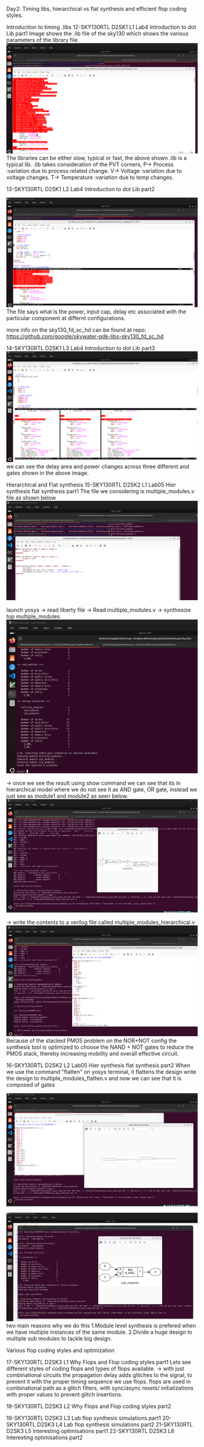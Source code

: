 Day2: 
Timing libs, hierarchical vs flat synthesis and efficient flop coding styles.

Introduction to timing .libs
12-SKY130RTL D2SK1 L1 Lab4 Introduction to dot Lib part1
Image shows the .lib file of the sky130 which shows the various parameters of the library file.
[![Day2_lib_file](../week1_assets/Day2_lib_file.png)](../week1_assets/Day2_lib_file.png)
The libraries can be either slow, typical or fast, the above shown .lib is a typical lib.
.lib takes consideration of the PVT corners, 
P-> Process :variation due to process related change.
V-> Voltage :variation due to voltage changes.
T-> Temperature :variation due to temp changes.

13-SKY130RTL D2SK1 L2 Lab4 Introduction to dot Lib part2

[![Day2_lib_behavirour_file_loook](../week1_assets/Day2_lib_behavirour_file_loook.png)](../week1_assets/Day2_lib_behavirour_file_loook.png)
The file says what is the power, input cap, delay etc associated with the particular component at differnt configurations.

more info on the sky130_fd_sc_hd can be found at repo: https://github.com/google/skywater-pdk-libs-sky130_fd_sc_hd

14-SKY130RTL D2SK1 L3 Lab4 Introduction to dot Lib part3
![Day2_lib_and2_compare](../week1_assets/Day2_lib_and2_compare.png)
we can see the delay area and power changes across three different and gates shown in the above image.

Hierarchical and Flat synthesis
15-SKY130RTL D2SK2 L1 Lab05 Hier synthesis flat synthesis part1
The file we considering is multiple_modules.v file as shown below
[![Day2_multiple_module_v_file](../week1_assets/Day2_multiple_module_v_file.png)](../week1_assets/Day2_multiple_module_v_file.png)

launch yosys -> read liberty file -> Read multiple_modules.v -> synthesize top multiple_modules
[![Day2_synth_multiple_modules](../week1_assets/Day2_synth_multiple_modules.png)](../week1_assets/Day2_synth_multiple_modules.png)

-> once we see the result using show command we can see that its in hierarchical model where we do not see it as AND gate, OR gate, instead we just see as module1 and module2 as seen below.
[![Day2_multiple_modules_show](../week1_assets/Day2_multiple_modules_show.png)](../week1_assets/Day2_multiple_modules_show.png)

-> write the contents to a verilog file called multiple_modules_hierarchical.v
[![Day2_write_multiple_module_hier](../week1_assets/Day2_write_multiple_module_hier.png)](../week1_assets/Day2_write_multiple_module_hier.png)
Because of the stacked PMOS problem on the NOR+NOT config the synthesis tool is optimized to choose the NAND + NOT gates to reduce the PMOS stack, thereby increasing mobility and overall effective circuit.

16-SKY130RTL D2SK2 L2 Lab05 Hier synthesis flat synthesis part2
When we use the command "flatten" on yosys terminal, it flattens the design 
write the design to multiple_modules_flatten.v
and now we can see that it is composed of gates

[![Day2_multiple_modules_flatten](../week1_assets/Day2_multiple_modules_flatten.png)](../week1_assets/Day2_multiple_modules_flatten.png)

[![Day2_multiple_module_submodule1_synth](../week1_assets/Day2_multiple_module_submodule1_synth.png)](../week1_assets/Day2_multiple_module_submodule1_synth.png)
two main reasons why we do this 
1.Module level synthesis is prefered when we have multiple instances of the same module.
2.Divide a huge design to multiple sub modules to tackle big design.

Various flop coding styles and optimization

17-SKY130RTL D2SK3 L1 Why Flops and Flop coding styles part1
Lets see different styles of coding flops and types of flops available. 
-> with just combinational circuits the propagation delay adds glitches to the signal, to prevent it with the proper timing sequence we use flops.
flops are used in combinational path as a glitch filters, with sync/async resets/ initializations with proper values to prevent glitch insertions.

18-SKY130RTL D2SK3 L2 Why Flops and Flop coding styles part2

19-SKY130RTL D2SK3 L3 Lab flop synthesis simulations part1
20-SKY130RTL D2SK3 L4 Lab flop synthesis simulations part2
21-SKY130RTL D2SK3 L5 Interesting optimisations part1
22-SKY130RTL D2SK3 L6 Interesting optimisations part2